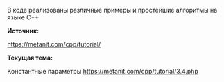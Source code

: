 В коде реализованы различные примеры и простейшие алгоритмы на языке C++

**Источник:**

https://metanit.com/cpp/tutorial/

**Текущая тема:**

Константные параметры 
https://metanit.com/cpp/tutorial/3.4.php

